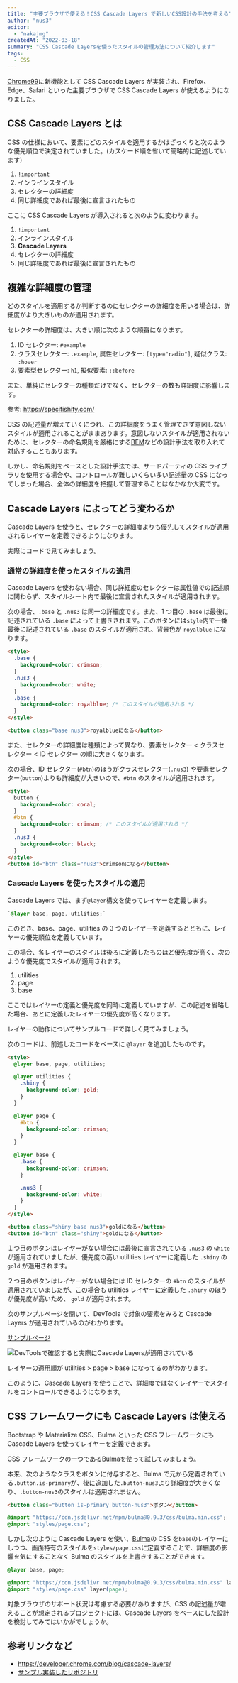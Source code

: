 ```yaml
---
title: "主要ブラウザで使える！CSS Cascade Layers で新しいCSS設計の手法を考える"
author: "nus3"
editor:
  - "nakajmg"
createdAt: "2022-03-18"
summary: "CSS Cascade Layersを使ったスタイルの管理方法について紹介します"
tags:
  - CSS
---
```


[Chrome99](https://developer.chrome.com/blog/new-in-chrome-99/)に新機能として CSS Cascade Layers が実装され、Firefox、Edge、Safari といった主要ブラウザで CSS Cascade Layers が使えるようになりました。

## CSS Cascade Layers とは

CSS の仕様において、要素にどのスタイルを適用するかはざっくりと次のような優先順位で決定されていました。(カスケード順を省いて簡略的に記述しています)

1. `!important`
2. インラインスタイル
3. セレクターの詳細度
4. 同じ詳細度であれば最後に宣言されたもの

ここに CSS Cascade Layers が導入されると次のように変わります。

1. `!important`
2. インラインスタイル
3. **Cascade Layers**
4. セレクターの詳細度
5. 同じ詳細度であれば最後に宣言されたもの

## 複雑な詳細度の管理

どのスタイルを適用するか判断するのにセレクターの詳細度を用いる場合は、詳細度がより大きいものが適用されます。

セレクターの詳細度は、大きい順に次のような順番になります。

1. ID セレクター: `#example`
2. クラスセレクター: `.example`, 属性セレクター: `[type="radio"]`, 疑似クラス: `:hover`
3. 要素型セレクター: `h1`, 擬似要素: `::before`

また、単純にセレクターの種類だけでなく、セレクターの数も詳細度に影響します。

参考: https://specifishity.com/

CSS の記述量が増えていくにつれ、この詳細度をうまく管理できず意図しないスタイルが適用されることがままあります。意図しないスタイルが適用されないために、セレクターの命名規則を厳格にする[BEM](http://getbem.com/naming/)などの設計手法を取り入れて対応することもあります。

しかし、命名規則をベースとした設計手法では、サードパーティの CSS ライブラリを使用する場合や、コントロールが難しいくらい多い記述量の CSS になってしまった場合、全体の詳細度を把握して管理することはなかなか大変です。

## Cascade Layers によってどう変わるか

Cascade Layers を使うと、セレクターの詳細度よりも優先してスタイルが適用されるレイヤーを定義できるようになります。

実際にコードで見てみましょう。

### 通常の詳細度を使ったスタイルの適用

Cascade Layers を使わない場合、同じ詳細度のセレクターは属性値での記述順に関わらず、スタイルシート内で最後に宣言されたスタイルが適用されます。

次の場合、`.base` と `.nus3` は同一の詳細度です。また、1 つ目の `.base` は最後に記述されている `.base` によって上書きされます。このボタンには`style`内で一番最後に記述されている `.base` のスタイルが適用され、背景色が `royalblue` になります。

```html
<style>
  .base {
    background-color: crimson;
  }
  .nus3 {
    background-color: white;
  }
  .base {
    background-color: royalblue; /* このスタイルが適用される */
  }
</style>

<button class="base nus3">royalblueになる</button>
```

また、セレクターの詳細度は種類によって異なり、要素セレクター &lt; クラスセレクター &lt; ID セレクター の順に大きくなります。

次の場合、ID セレクター(`#btn`)のほうがクラスセレクター(`.nus3`) や要素セレクター(`button`)よりも詳細度が大きいので、`#btn` のスタイルが適用されます。

```html
<style>
  button {
    background-color: coral;
  }
  #btn {
    background-color: crimson; /* このスタイルが適用される */
  }
  .nus3 {
    background-color: black;
  }
</style>
<button id="btn" class="nus3">crimsonになる</button>
```

### Cascade Layers を使ったスタイルの適用

Cascade Layers では、まず`@layer`構文を使ってレイヤーを定義します。

```css
`@layer base, page, utilities;`
```

このとき、base、page、utilities の 3 つのレイヤーを定義するとともに、レイヤーの優先順位を定義しています。

この場合、各レイヤーのスタイルは後ろに定義したものほど優先度が高く、次のような優先度でスタイルが適用されます。

1. utilities
2. page
3. base

ここではレイヤーの定義と優先度を同時に定義していますが、この記述を省略した場合、あとに定義したレイヤーの優先度が高くなります。

レイヤーの動作についてサンプルコードで詳しく見てみましょう。

次のコードは、前述したコードをベースに `@layer` を追加したものです。

```html
<style>
  @layer base, page, utilities;

  @layer utilities {
    .shiny {
      background-color: gold;
    }
  }

  @layer page {
    #btn {
      background-color: crimson;
    }
  }

  @layer base {
    .base {
      background-color: crimson;
    }

    .nus3 {
      background-color: white;
    }
  }
</style>

<button class="shiny base nus3">goldになる</button>
<button id="btn" class="shiny">goldになる</button>
```

１つ目のボタンはレイヤーがない場合には最後に宣言されている `.nus3` の `white` が適用されていましたが、優先度の高い utilities レイヤーに定義した `.shiny` の `gold` が適用されます。

２つ目のボタンはレイヤーがない場合には ID セレクターの `#btn` のスタイルが適用されていましたが、この場合も utilities レイヤーに定義した `.shiny` のほうが優先度が高いため、 `gold` が適用されます。

次のサンプルページを開いて、DevTools で対象の要素をみると Cascade Layers が適用されているのがわかります。

[サンプルページ](https://c1r38o.csb.app/)

![DevToolsで確認すると実際にCascade Layersが適用されている](/frontend-expert/image/css-cascade-layers/devtools.png)

レイヤーの適用順が utilities > page > base になってるのがわかります。

このように、Cascade Layers を使うことで、詳細度ではなくレイヤーでスタイルをコントロールできるようになります。

## CSS フレームワークにも Cascade Layers は使える

Bootstrap や Materialize CSS、Bulma といった CSS フレームワークにも Cascade Layers を使ってレイヤーを定義できます。

CSS フレームワークの一つである[Bulma](https://bulma.io/)を使って試してみましょう。

本来、次のようなクラスをボタンに付与すると、Bulma で元から定義されている`.button.is-primary`が、後に追加した`.button-nus3`より詳細度が大きくなり、`.button-nus3`のスタイルは適用されません。

```html
<button class="button is-primary button-nus3">ボタン</button>
```

```css
@import "https://cdn.jsdelivr.net/npm/bulma@0.9.3/css/bulma.min.css";
@import "styles/page.css";
```

しかし次のように Cascade Layers を使い、[Bulma](https://bulma.io/)の CSS を`base`のレイヤーにしつつ、画面特有のスタイルを`styles/page.css`に定義することで、詳細度の影響を気にすることなく Bulma のスタイルを上書きすることができます。

```css
@layer base, page;

@import "https://cdn.jsdelivr.net/npm/bulma@0.9.3/css/bulma.min.css" layer(base);
@import "styles/page.css" layer(page);
```

対象ブラウザのサポート状況は考慮する必要がありますが、CSS の記述量が増えることが想定されるプロジェクトには、Cascade Layers をベースにした設計を検討してみてはいかがでしょうか。

## 参考リンクなど

- https://developer.chrome.com/blog/cascade-layers/
- [サンプル実装したリポジトリ](https://github.com/nus3/p-css-cascade-layers)

